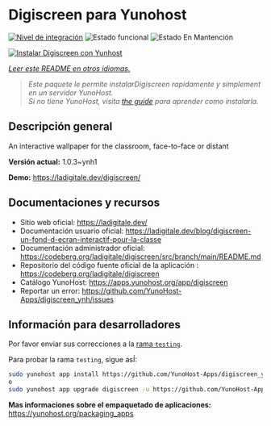 <!--
Este archivo README esta generado automaticamente<https://github.com/YunoHost/apps/tree/master/tools/readme_generator>
No se debe editar a mano.
-->

# Digiscreen para Yunohost

[![Nivel de integración](https://apps.yunohost.org/badge/integration/digiscreen)](https://ci-apps.yunohost.org/ci/apps/digiscreen/)
![Estado funcional](https://apps.yunohost.org/badge/state/digiscreen)
![Estado En Mantención](https://apps.yunohost.org/badge/maintained/digiscreen)

[![Instalar Digiscreen con Yunhost](https://install-app.yunohost.org/install-with-yunohost.svg)](https://install-app.yunohost.org/?app=digiscreen)

*[Leer este README en otros idiomas.](./ALL_README.md)*

> *Este paquete le permite instalarDigiscreen rapidamente y simplement en un servidor YunoHost.*  
> *Si no tiene YunoHost, visita [the guide](https://yunohost.org/install) para aprender como instalarla.*

## Descripción general

An interactive wallpaper for the classroom, face-to-face or distant


**Versión actual:** 1.0.3~ynh1

**Demo:** <https://ladigitale.dev/digiscreen/>
## Documentaciones y recursos

- Sitio web oficial: <https://ladigitale.dev/>
- Documentación usuario oficial: <https://ladigitale.dev/blog/digiscreen-un-fond-d-ecran-interactif-pour-la-classe>
- Documentación administrador oficial: <https://codeberg.org/ladigitale/digiscreen/src/branch/main/README.md>
- Repositorio del código fuente oficial de la aplicación : <https://codeberg.org/ladigitale/digiscreen>
- Catálogo YunoHost: <https://apps.yunohost.org/app/digiscreen>
- Reportar un error: <https://github.com/YunoHost-Apps/digiscreen_ynh/issues>

## Información para desarrolladores

Por favor enviar sus correcciones a la [rama `testing`](https://github.com/YunoHost-Apps/digiscreen_ynh/tree/testing).

Para probar la rama `testing`, sigue asÍ:

```bash
sudo yunohost app install https://github.com/YunoHost-Apps/digiscreen_ynh/tree/testing --debug
o
sudo yunohost app upgrade digiscreen -u https://github.com/YunoHost-Apps/digiscreen_ynh/tree/testing --debug
```

**Mas informaciones sobre el empaquetado de aplicaciones:** <https://yunohost.org/packaging_apps>
